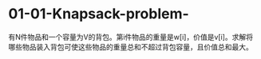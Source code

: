 # 01-01-Knapsack-problem-
有N件物品和一个容量为V的背包。第i件物品的重量是w[i]，价值是v[i]。求解将哪些物品装入背包可使这些物品的重量总和不超过背包容量，且价值总和最大。

